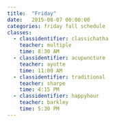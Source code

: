 ```yaml
---
title:  "Friday"
date:   2015-08-07 00:00:00
categories: friday fall schedule
classes:
  - classidentifier: classichatha
    teacher: multiple
    time: 8:30 AM
  - classidentifier: acupuncture
    teacher: ayotte
    time: 11:00 AM
  - classidentifier: traditional
    teacher: sharpe
    time: 4:15 PM
  - classidentifier: happyhour
    teacher: barkley
    time: 5:30 PM
---
```

